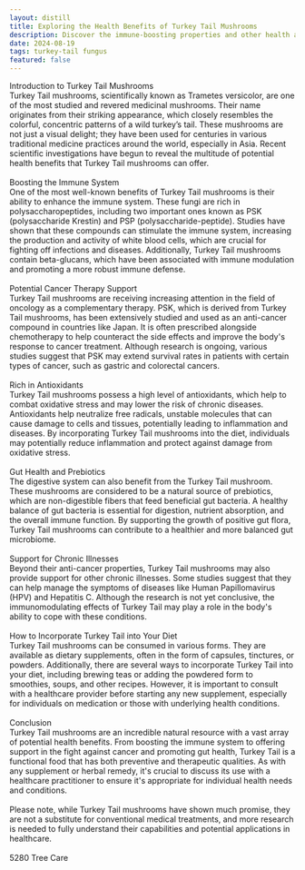 ```yaml
---
layout: distill
title: Exploring the Health Benefits of Turkey Tail Mushrooms
description: Discover the immune-boosting properties and other health advantages of turkey tail mushrooms in this insightful article.
date: 2024-08-19
tags: turkey-tail fungus
featured: false
---
```


Introduction to Turkey Tail Mushrooms<br />Turkey Tail mushrooms, scientifically known as Trametes versicolor, are one of the most studied and revered medicinal mushrooms. Their name originates from their striking appearance, which closely resembles the colorful, concentric patterns of a wild turkey’s tail. These mushrooms are not just a visual delight; they have been used for centuries in various traditional medicine practices around the world, especially in Asia. Recent scientific investigations have begun to reveal the multitude of potential health benefits that Turkey Tail mushrooms can offer.<br /><br />Boosting the Immune System<br />One of the most well-known benefits of Turkey Tail mushrooms is their ability to enhance the immune system. These fungi are rich in polysaccharopeptides, including two important ones known as PSK (polysaccharide Krestin) and PSP (polysaccharide-peptide). Studies have shown that these compounds can stimulate the immune system, increasing the production and activity of white blood cells, which are crucial for fighting off infections and diseases. Additionally, Turkey Tail mushrooms contain beta-glucans, which have been associated with immune modulation and promoting a more robust immune defense.<br /><br />Potential Cancer Therapy Support<br />Turkey Tail mushrooms are receiving increasing attention in the field of oncology as a complementary therapy. PSK, which is derived from Turkey Tail mushrooms, has been extensively studied and used as an anti-cancer compound in countries like Japan. It is often prescribed alongside chemotherapy to help counteract the side effects and improve the body's response to cancer treatment. Although research is ongoing, various studies suggest that PSK may extend survival rates in patients with certain types of cancer, such as gastric and colorectal cancers.<br /><br />Rich in Antioxidants<br />Turkey Tail mushrooms possess a high level of antioxidants, which help to combat oxidative stress and may lower the risk of chronic diseases. Antioxidants help neutralize free radicals, unstable molecules that can cause damage to cells and tissues, potentially leading to inflammation and diseases. By incorporating Turkey Tail mushrooms into the diet, individuals may potentially reduce inflammation and protect against damage from oxidative stress.<br /><br />Gut Health and Prebiotics<br />The digestive system can also benefit from the Turkey Tail mushroom. These mushrooms are considered to be a natural source of prebiotics, which are non-digestible fibers that feed beneficial gut bacteria. A healthy balance of gut bacteria is essential for digestion, nutrient absorption, and the overall immune function. By supporting the growth of positive gut flora, Turkey Tail mushrooms can contribute to a healthier and more balanced gut microbiome.<br /><br />Support for Chronic Illnesses<br />Beyond their anti-cancer properties, Turkey Tail mushrooms may also provide support for other chronic illnesses. Some studies suggest that they can help manage the symptoms of diseases like Human Papillomavirus (HPV) and Hepatitis C. Although the research is not yet conclusive, the immunomodulating effects of Turkey Tail may play a role in the body's ability to cope with these conditions.<br /><br />How to Incorporate Turkey Tail into Your Diet<br />Turkey Tail mushrooms can be consumed in various forms. They are available as dietary supplements, often in the form of capsules, tinctures, or powders. Additionally, there are several ways to incorporate Turkey Tail into your diet, including brewing teas or adding the powdered form to smoothies, soups, and other recipes. However, it is important to consult with a healthcare provider before starting any new supplement, especially for individuals on medication or those with underlying health conditions.<br /><br />Conclusion<br />Turkey Tail mushrooms are an incredible natural resource with a vast array of potential health benefits. From boosting the immune system to offering support in the fight against cancer and promoting gut health, Turkey Tail is a functional food that has both preventive and therapeutic qualities. As with any supplement or herbal remedy, it's crucial to discuss its use with a healthcare practitioner to ensure it's appropriate for individual health needs and conditions.<br /><br />Please note, while Turkey Tail mushrooms have shown much promise, they are not a substitute for conventional medical treatments, and more research is needed to fully understand their capabilities and potential applications in healthcare.<br /><br />5280 Tree Care
